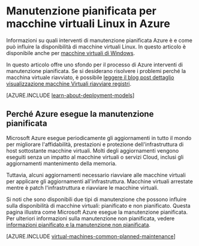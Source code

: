 <properties
    pageTitle="Manutenzione pianificata per macchine virtuali Linux | Microsoft Azure"
    description="Informazioni su quali interventi di manutenzione pianificata Azure è e come influisce macchine virtuali Linux in esecuzione in Azure"
    services="virtual-machines-linux"
    documentationCenter=""
    authors="drewm"
    manager="timlt"
    editor=""
    tags="azure-service-management,azure-resource-manager"/>

<tags
    ms.service="virtual-machines-linux"
    ms.workload="infrastructure-services"
    ms.tgt_pltfrm="vm-linux"
    ms.devlang="na"
    ms.topic="article"
    ms.date="04/26/2016"
    ms.author="drewm"/>

# <a name="planned-maintenance-for-linux-virtual-machines-in-azure"></a>Manutenzione pianificata per macchine virtuali Linux in Azure

Informazioni su quali interventi di manutenzione pianificata Azure è e come può influire la disponibilità di macchine virtuali Linux. In questo articolo è disponibile anche per [macchine virtuali di Windows](virtual-machines-windows-planned-maintenance.md). 

In questo articolo offre uno sfondo per il processo di Azure interventi di manutenzione pianificata. Se si desiderano risolvere i problemi perché la macchina virtuale riavviato, è possibile [leggere il blog post dettaglio visualizzazione macchine Virtuali riavviare registri](https://azure.microsoft.com/blog/viewing-vm-reboot-logs/).

[AZURE.INCLUDE [learn-about-deployment-models](../../includes/learn-about-deployment-models-both-include.md)]

## <a name="why-azure-performs-planned-maintenance"></a>Perché Azure esegue la manutenzione pianificata

Microsoft Azure esegue periodicamente gli aggiornamenti in tutto il mondo per migliorare l'affidabilità, prestazioni e protezione dell'infrastruttura di host sottostante macchine virtuali. Molti degli aggiornamenti vengono eseguiti senza un impatto al macchine virtuali o servizi Cloud, inclusi gli aggiornamenti mantenimento della memoria.

Tuttavia, alcuni aggiornamenti necessario riavviare alle macchine virtuali per applicare gli aggiornamenti all'infrastruttura. Macchine virtuali arrestate mentre è patch l'infrastruttura e riavviare le macchine virtuali.

Si noti che sono disponibili due tipi di manutenzione che possono influire sulla disponibilità di macchine virtuali: pianificato e non pianificato. Questa pagina illustra come Microsoft Azure esegue la manutenzione pianificata. Per ulteriori informazioni sulla manutenzione non pianificata, vedere [informazioni pianificato e la manutenzione non pianificata](virtual-machines-linux-manage-availability.md).

[AZURE.INCLUDE [virtual-machines-common-planned-maintenance](../../includes/virtual-machines-common-planned-maintenance.md)]
